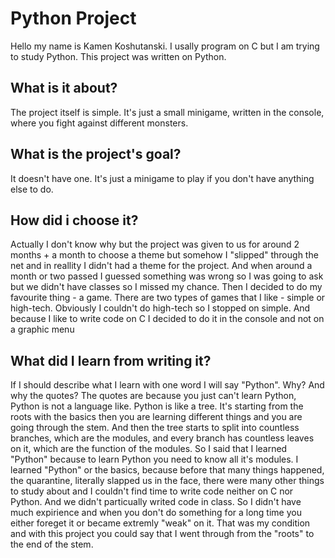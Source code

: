 # Python Project
Hello my name is Kamen Koshutanski. I usally program on C but I am trying to study Python. This project was written on Python.
## What is it about?
The project itself is simple. It's just a small minigame, written in the console, where you fight against different monsters.
## What is the project's goal?
It doesn't have one. It's just a minigame to play if you don't have anything else to do.
## How did i choose it?
Actually I don't know why but the project was given to us for around 2 months + a month to choose a theme but somehow I "slipped" through the net and in reallity I didn't had a theme for the project. And when around a month or two passed I guessed something was wrong so I was going to ask but we didn't have classes so I missed my chance. Then I decided to do my favourite thing - a game. There are two types of games that I like - simple or high-tech. Obviously I couldn't do high-tech so I stopped on simple. And because I like to write code on C I decided to do it in the console and not on a graphic menu
## What did I learn from writing it?
If I should describe what I learn with one word I will say "Python". Why? And why the quotes? The quotes are because you just can't learn Python, Python is not a language like. Python is like a tree. It's starting from the roots with the basics then you are learning different things and you are going through the stem. And then the tree starts to split into countless branches, which are the modules, and every branch has countless leaves on it, which are the function of the modules. So I said that I learned "Python" because to learn Python you need to know all it's modules. I learned "Python" or the basics, because before that many things happened, the quarantine, literally slapped us in the face, there were many other things to study about and I couldn't find time to write code neither on C nor Python. And we didn't particually writed code in class. So I didn't have much expirience and when you don't do something for a long time you either foreget it or became extremly "weak" on it. That was my condition and with this project you could say that I went through from the "roots" to the end of the stem.
